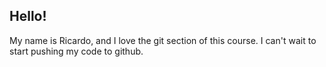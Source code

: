 ## Hello!

My name is Ricardo, and I love the git section of this course.
I can't wait to start pushing my code to github.

